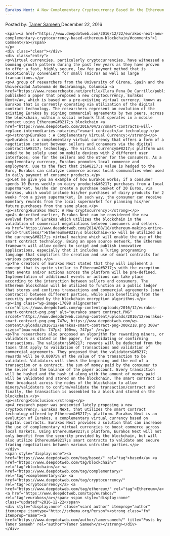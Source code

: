 ```yaml
---
Eurakos Next: A New Complementary Cryptocurrency Based On the Ethereum Blockchain
---
```

<article class="post-listing post-17086 post type-post status-publish format-standard has-post-thumbnail hentry category-deepdot-news tag-based tag-blockchain tag-complementary tag-cryptocurrency tag-ethereum tag-eurakos">
    <div class="post-inner">
        <span>Posted by: <a href="https://www.deepdotweb.com/author/tamersameeh/" title="">Tamer Sameeh </a></span>
    <span>December 22, 2016</span>
    
    <span><a href="https://www.deepdotweb.com/2016/12/22/eurakos-next-new-complementary-cryptocurrency-based-ethereum-blockchain/#comments">1 Comment</a></span>
    </p>
    <div class="clear"></div>
    <div class="entry">
    <p>Virtual currencies, particularly cryptocurrencies, have witnessed a booming growth pattern during the past few years as they have proven to offer a fast, highly secure, low fee payment method that is exceptionally convenient for small (micro) as well as large transactions.</p>
    <p>A group of researchers from the University of Girona, Spain and the Universidad Autonoma de Bucaramanga, Columbia <a href="https://www.researchgate.net/profile/Clara_Pena_De_Carrillo/publication/310649136_Eurakos_Next_a_Cryptocurrency_based_on_Smart_Contracts/links/5834b29b08aef19cb81f8f01.pdf">have published a paper that proposed a new cruptocurrency, Eurakos Next</a>, which is based on a pre-existing virtual currency, known as Eurakos that is currently operating via utilization of the digital contract technology. The researchers represent an evolution of the existing Eurakos by signing commercial agreements by two peers, across the blockchain, within a social network that operates in a mobile context using Ethereum&#8217;s blockchain <a href="https://www.deepdotweb.com/2016/04/27/smart-contracts-will-replace-intermediaries-notaries/">smart contract</a> technology.</p>
    <p><strong>Eurakos : A Complementary Virtual Currency:</strong></p>
    <p>Eurakos is a complementary virtual currency that offers a form of a negotiation context between sellers and consumers via the digital contracts&#8217; technology. The virtual currency&#8217;s platform was coded to be solely used on mobile devices with 2 different user interfaces; one for the sellers and the other for the consumers. As a complementary currency, Eurakos promotes local commerce and employment. Due to the fact that it&#8217;s value is hedged to the Euro, Eurakos can catalyze commerce across local communities when used in daily payment of consumer products.</p>
    <p>Let me give you an example of how Eurakos works; if a consumer spends 10 Euros weekly on dairy products&#8217; purchases from a local supermarket, he/she can create a purchase basket of 20 Euros, via Eurakos, which would include his/her purchases of dairy products for 2 weeks from a given supermarket. In such way, the consumer can receive monetary rewards from the local supermarket for planning his/her future purchases from the same place.</p>
    <p><strong>Eurakos Next: A New Cryptocurrency:</strong></p>
    <p>As described earlier, Eurakos Next can be considered the new evolved form of Eurakos which utilizes the blockchain in the validation of commercial negotiations between consumers and sellers. <a href="https://www.deepdotweb.com/2014/08/18/ethereum-making-entire-world-trustless/">Ethereum&#8217;s blockchain</a> will be utilized as the currency&#8217;s virtual machine which will enable the use of the smart contract technology. Being an open source network, the Ethereum framework will allow coders to script and publish innovative applications, especially that it includes a Turing programming language that simplifies the creation and use of smart contracts for various purposes.</p>
    <p>The creators of Eurakos Next stated that they will implement a concept that is quite similar to Ethereum&#8217;s with the exception that events and/or actions across the platform will be pre-defined. Implementation of additional events or actions can take place according to the interaction between sellers and consumers. The Ethereum blockchain will be utilized to function as a public ledger that stores and confirms transactions and commercial agreements (smart contracts) between different parties, while also benefiting from the security provided by the blockchain encryption algorithms.</p>
    <p><img class="wp-image-17098 aligncenter" src="https://www.deepdotweb.com/wp-content/uploads/2016/12/eurakos-smart-contract-png.png" alt="eurakos smart contract.PNG" srcset="https://www.deepdotweb.com/wp-content/uploads/2016/12/eurakos-smart-contract-png.png 747w, https://www.deepdotweb.com/wp-content/uploads/2016/12/eurakos-smart-contract-png-300x218.png 300w" sizes="(max-width: 747px) 100vw, 747px" /></p>
    <p>The researchers also proposed an algorithm for rewarding miners, or validators as stated in the paper, for validating or confirming transactions. The validators&#8217; rewards will be deducted from the taxes that apply to validation of transactions and validation of commercial agreements. They proposed that the validators&#8217; rewards will be 0.00075% of the value of the transaction to be validated. Validators will check the beginning and the end of a transaction or a contract, the sum of money paid by the consumer to the seller and the balance of the payer account. Every transaction will be hashed and the hash id along with the amount of money paid will be validated and stored on the blockchain. The smart contract is then broadcast across the nodes of the blockchain to allow miners/validators to confirm/validate the transaction/contract and finally, the transaction is assembled to a block and stored on the blockchain.</p>
    <p><strong>Conclusion:</strong></p>
    <p>A research paper was presented lately proposing a new cryptocurrency, Eurakos Next, that utilizes the smart contract technology offered by Ethereum&#8217;s platform. Eurakos Next is an evolution of Eurakos, a complementary virtual currency based on digital contracts. Eurakos Next provides a solution that can increase the use of complementary virtual currencies to boost commerce across local markets. Using Ethereum&#8217;s platform, Eurakos Next will not only benefit from the security provided by the blockchain, but will also utilize Ethereum&#8217;s smart contracts to validate and secure trading negotiations between various untrusted parties.</p>
    </div>
    <span style="display:none"><a href="https://www.deepdotweb.com/tag/based/" rel="tag">based</a> <a href="https://www.deepdotweb.com/tag/blockchain/" rel="tag">blockchain</a> <a href="https://www.deepdotweb.com/tag/complementary/" rel="tag">complementary</a> <a href="https://www.deepdotweb.com/tag/cryptocurrency/" rel="tag">cryptocurrency</a> <a href="https://www.deepdotweb.com/tag/ethereum/" rel="tag">Ethereum</a> <a href="https://www.deepdotweb.com/tag/eurakos/" rel="tag">eurakos</a></span> <span style="display:none" class="updated">2016-12-22</span>
    <div style="display:none" class="vcard author" itemprop="author" itemscope itemtype="http://schema.org/Person"><strong class="fn" itemprop="name"><a href="https://www.deepdotweb.com/author/tamersameeh/" title="Posts by Tamer Sameeh" rel="author">Tamer Sameeh</a></strong></div>
    </div>
</article>

